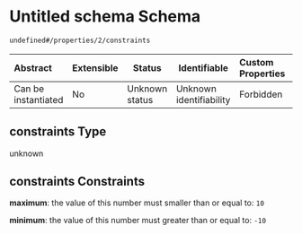 # Untitled schema Schema

```txt
undefined#/properties/2/constraints
```




| Abstract            | Extensible | Status         | Identifiable            | Custom Properties | Additional Properties | Access Restrictions | Defined In                                                                              |
| :------------------ | ---------- | -------------- | ----------------------- | :---------------- | --------------------- | ------------------- | --------------------------------------------------------------------------------------- |
| Can be instantiated | No         | Unknown status | Unknown identifiability | Forbidden         | Allowed               | none                | [segment_lane.schema.json\*](../../out/segment_lane.schema.json "open original schema") |

## constraints Type

unknown

## constraints Constraints

**maximum**: the value of this number must smaller than or equal to: `10`

**minimum**: the value of this number must greater than or equal to: `-10`
